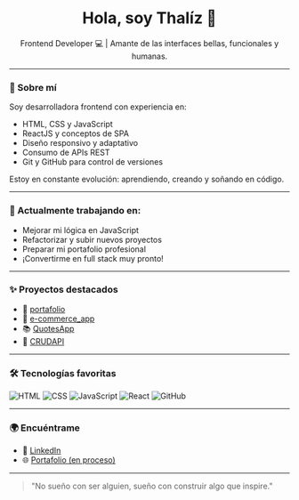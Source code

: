 <h1 align="center">Hola, soy Thalíz 🌺</h1>
<p align="center">
Frontend Developer 💻 | Amante de las interfaces bellas, funcionales y humanas.
</p>

---

### 🚀 Sobre mí

Soy desarrolladora frontend con experiencia en:

- HTML, CSS y JavaScript
- ReactJS y conceptos de SPA
- Diseño responsivo y adaptativo
- Consumo de APIs REST
- Git y GitHub para control de versiones

Estoy en constante evolución: aprendiendo, creando y soñando en código.

---

### 🌱 Actualmente trabajando en:

- Mejorar mi lógica en JavaScript
- Refactorizar y subir nuevos proyectos
- Preparar mi portafolio profesional
- ¡Convertirme en full stack muy pronto!

---

### ✨ Proyectos destacados

- 🎨 [portafolio](https://github.com/ThalizFajardo/portafolio)
- 🛒 [e-commerce_app](https://github.com/ThalizFajardo/e-commerce_app)
- 📚 [QuotesApp](https://github.com/ThalizFajardo/QuotesApp)
- 🔄 [CRUDAPI](https://github.com/ThalizFajardo/CRUDAPI)

---

### 🛠 Tecnologías favoritas

![HTML](https://img.shields.io/badge/HTML-E34F26?style=flat&logo=html5&logoColor=white)
![CSS](https://img.shields.io/badge/CSS-1572B6?style=flat&logo=css3&logoColor=white)
![JavaScript](https://img.shields.io/badge/JavaScript-F7DF1E?style=flat&logo=javascript&logoColor=black)
![React](https://img.shields.io/badge/React-61DAFB?style=flat&logo=react&logoColor=black)
![GitHub](https://img.shields.io/badge/GitHub-181717?style=flat&logo=github&logoColor=white)

---

### 🌍 Encuéntrame

- 💼 [LinkedIn](https://www.linkedin.com/in/thalizfajardo)
- 🌐 [Portafolio (en proceso)](https://thalizfajardo.github.io/)

---

> "No sueño con ser alguien, sueño con construir algo que inspire."

